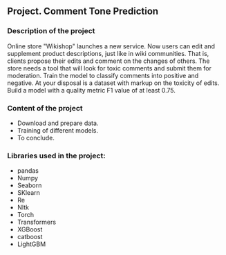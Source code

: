 ## Project. Comment Tone Prediction
### Description of the project

Online store "Wikishop" launches a new service. Now users can edit and supplement product descriptions, just like in wiki communities. That is, clients propose their edits and comment on the changes of others. The store needs a tool that will look for toxic comments and submit them for moderation.
Train the model to classify comments into positive and negative. At your disposal is a dataset with markup on the toxicity of edits.
Build a model with a quality metric F1 value of at least 0.75.

### Content of the project
- Download and prepare data.
- Training of different models.
- To conclude.



### Libraries used in the project:
- pandas
- Numpy
- Seaborn
- SKlearn
- Re
- Nltk
- Torch
- Transformers
- XGBoost
- catboost
- LightGBM
